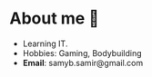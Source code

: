 # About me 👋

- Learning IT.
- Hobbies: Gaming, Bodybuilding
- __Email__: samyb.samir&#8203;@gmail.com
